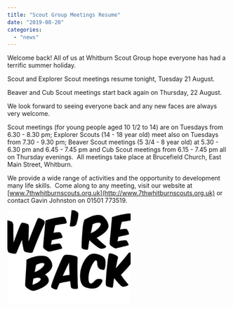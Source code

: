 ```yaml
---
title: "Scout Group Meetings Resume"
date: "2019-08-20"
categories: 
  - "news"
---
```


Welcome back! All of us at Whitburn Scout Group hope everyone has had a terrific summer holiday.

Scout and Explorer Scout meetings resume tonight, Tuesday 21 August.

Beaver and Cub Scout meetings start back again on Thursday, 22 August.

We look forward to seeing everyone back and any new faces are always very welcome.

Scout meetings (for young people aged 10 1/2 to 14) are on Tuesdays from 6.30 - 8.30 pm; Explorer Scouts (14 - 18 year old) meet also on Tuesdays from 7.30 - 9.30 pm; Beaver Scout meetings (5 3/4 - 8 year old) at 5.30 - 6.30 pm and 6.45 - 7.45 pm and Cub Scout meetings from 6.15 - 7.45 pm all on Thursday evenings.  All meetings take place at Brucefield Church, East Main Street, Whitburn. 

We provide a wide range of activities and the opportunity to development many life skills.  Come along to any meeting, visit our website at [www.7thwhitburnscouts.org.uk](http://www.7thwhitburnscouts.org.uk) or contact Gavin Johnston on 01501 773519.

![](images/f8fc1-weareback.jpg)
